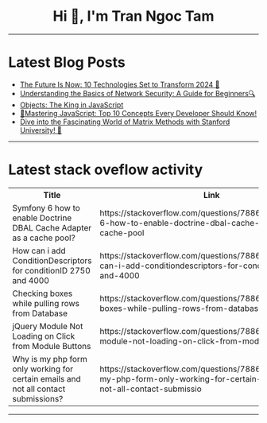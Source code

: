 <h1 align="center">Hi 👋, I'm Tran Ngoc Tam</h1>

---

# Latest Blog Posts 
<!-- BLOG-POST-LIST:START -->
- [The Future Is Now: 10 Technologies Set to Transform 2024 🚀](https://dev.to/lokesh_singh/the-future-is-now-10-technologies-set-to-transform-2024-b0)
- [Understanding the Basics of Network Security: A Guide for Beginners🔍](https://dev.to/prathameshratthe/understanding-the-basics-of-network-security-a-guide-for-beginners-52fm)
- [Objects: The King in JavaScript](https://dev.to/zain725342/objects-the-king-in-javascript-30n8)
- [🚀Mastering JavaScript: Top 10 Concepts Every Developer Should Know!](https://dev.to/gadekar_sachin/mastering-javascript-top-10-concepts-every-developer-should-know-6ka)
- [Dive into the Fascinating World of Matrix Methods with Stanford University! 🚀](https://dev.to/getvm/dive-into-the-fascinating-world-of-matrix-methods-with-stanford-university-1hnj)
<!-- BLOG-POST-LIST:END -->

---

# Latest stack oveflow activity
<table>
  <tr><th>Title</th><th>Link</th></tr>
  <!-- STACKOVERFLOW:START --><tr><td>Symfony 6 how to enable Doctrine DBAL Cache Adapter as a cache pool?</td><td>https://stackoverflow.com/questions/78869195/symfony-6-how-to-enable-doctrine-dbal-cache-adapter-as-a-cache-pool</td></tr><tr><td>How can i add ConditionDescriptors for conditionID 2750 and 4000</td><td>https://stackoverflow.com/questions/78869127/how-can-i-add-conditiondescriptors-for-conditionid-2750-and-4000</td></tr><tr><td>Checking boxes while pulling rows from Database</td><td>https://stackoverflow.com/questions/78869116/checking-boxes-while-pulling-rows-from-database</td></tr><tr><td>jQuery Module Not Loading on Click from Module Buttons</td><td>https://stackoverflow.com/questions/78868891/jquery-module-not-loading-on-click-from-module-buttons</td></tr><tr><td>Why is my php form only working for certain emails and not all contact submissions?</td><td>https://stackoverflow.com/questions/78868818/why-is-my-php-form-only-working-for-certain-emails-and-not-all-contact-submissio</td></tr><!-- STACKOVERFLOW:END -->
</table>

---


